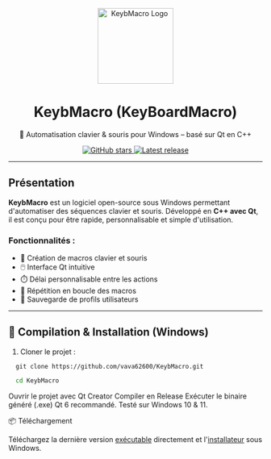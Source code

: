<p align="center">
  <img src="https://github.com/vava62600/KeybMacro/assets/github/logo.png" alt="KeybMacro Logo" width="150"/>
</p>

<h1 align="center">KeybMacro (KeyBoardMacro)</h1>

<p align="center">
  🔧 Automatisation clavier & souris pour Windows – basé sur Qt en C++
</p>

<p align="center">
  <a href="https://github.com/vava62600/KeybMacro/stargazers">
    <img src="https://img.shields.io/github/stars/vava62600/KeybMacro?style=for-the-badge" alt="GitHub stars">
  </a>
  <a href="https://github.com/vava62600/KeybMacro/releases">
    <img src="https://img.shields.io/github/v/release/vava62600/KeybMacro?style=for-the-badge" alt="Latest release">
  </a>
</p>

---

## Présentation

**KeybMacro** est un logiciel open-source sous Windows permettant d'automatiser des séquences clavier et souris. Développé en **C++ avec Qt**, il est conçu pour être rapide, personnalisable et simple d'utilisation.

### Fonctionnalités :

- 🎯 Création de macros clavier et souris
- 🖱️ Interface Qt intuitive
- ⏱️ Délai personnalisable entre les actions
- 🔁 Répétition en boucle des macros
- 📁 Sauvegarde de profils utilisateurs

---

## 🔧 Compilation & Installation (Windows)

1. Cloner le projet :
```git
  git clone https://github.com/vava62600/KeybMacro.git
```
```cmd
  cd KeybMacro
```
Ouvrir le projet avec Qt Creator
Compiler en Release
Exécuter le binaire généré (.exe)
Qt 6 recommandé. Testé sur Windows 10 & 11.

📦 Téléchargement

Téléchargez la dernière version <a href="https://github.com/vava62600/KeybMacro/release/latest/KeybMacro.zip">exécutable</a> directement et l'<a href="https://github.com/vava62600/KeybMacro/release/latest/KeybMacro_amd64.exe">installateur</a> sous Windows.
